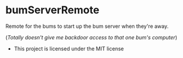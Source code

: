 # bumServerRemote
Remote for the bums to start up the bum server when they're away.

(*Totally doesn't give me backdoor access to that one bum's computer*)

- This project is licensed under the MIT license
